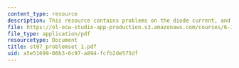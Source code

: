 ```yaml
---
content_type: resource
description: This resource contains problems on the diode current, and circuit voltage.
file: https://ol-ocw-studio-app-production.s3.amazonaws.com/courses/6-101-introductory-analog-electronics-laboratory-spring-2007/a5e5169906b36c97a894fcfb2de575df_st07_problemset_1.pdf
file_type: application/pdf
resourcetype: Document
title: st07_problemset_1.pdf
uid: a5e51699-06b3-6c97-a894-fcfb2de575df
---
```

